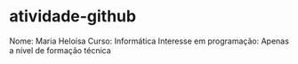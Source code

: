 # atividade-github

Nome: Maria Heloísa
Curso: Informática
Interesse em programação: Apenas a nível de formação técnica
